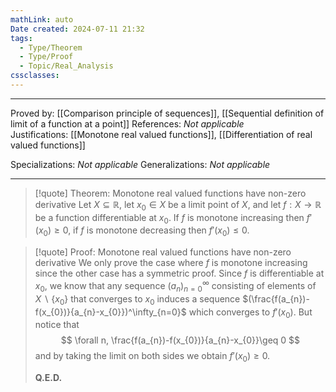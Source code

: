 ```yaml
---
mathLink: auto
Date created: 2024-07-11 21:32
tags:
  - Type/Theorem
  - Type/Proof
  - Topic/Real_Analysis
cssclasses:
---
```


---

Proved by: [[Comparison principle of sequences]], [[Sequential definition of limit of a function at a point]]
References: _Not applicable_
Justifications: [[Monotone real valued functions]], [[Differentiation of real valued functions]]

Specializations: _Not applicable_
Generalizations: _Not applicable_

---

> [!quote] Theorem: Monotone real valued functions have non-zero derivative
> Let $X\subseteq \mathbb{R}$, let $x_{0}\in X$ be a limit point of $X$, and let $f:X\to \mathbb{R}$ be a function differentiable at $x_{0}$. If $f$ is monotone increasing then $f'(x_{0})\geq 0$, if $f$ is monotone decreasing then $f'(x_{0})\leq 0$.

>[!quote] Proof: Monotone real valued functions have non-zero derivative
>We only prove the case where $f$ is monotone increasing since the other case has a symmetric proof. Since $f$ is differentiable at $x_{0}$, we know that any sequence $(a_n)^\infty_{n=0}$ consisting of elements of $X\backslash\{ x_{0} \}$ that converges to $x_{0}$ induces a sequence $(\frac{f(a_{n})-f(x_{0})}{a_{n}-x_{0}})^\infty_{n=0}$ which converges to $f'(x_{0})$. But notice that $$ \forall n, \frac{f(a_{n})-f(x_{0})}{a_{n}-x_{0}}\geq 0  $$and by taking the limit on both sides we obtain $f'(x_{0})\geq 0$.
>
>**Q.E.D.**





